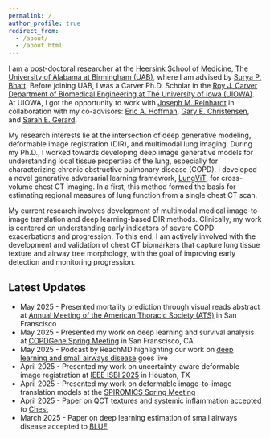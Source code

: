 ```yaml
---
permalink: /
author_profile: true
redirect_from: 
  - /about/
  - /about.html
---
```


I am a post-doctoral researcher at the [Heersink School of Medicine, The University of Alabama at Birmingham (UAB)](https://www.uab.edu/medicine/home/), where I am advised by [Surya P. Bhatt](https://scholars.uab.edu/631-surya-bhatt). Before joining UAB, I was a Carver Ph.D. Scholar in the [Roy J. Carver Department of Biomedical Engineering at The University of Iowa (UIOWA)](https://engineering.uiowa.edu/bme). At UIOWA, I got the opportunity to work with [Joseph M. Reinhardt](https://engineering.uiowa.edu/directory/joseph-m-reinhardt) in collaboration with my co-advisors: [Eric A. Hoffman](https://radiology.medicine.uiowa.edu/people/faculty/eric-hoffman), [Gary E. Christensen](https://engineering.uiowa.edu/directory/gec), and [Sarah E. Gerard](https://engineering.uiowa.edu/directory/sarah-e-gerard). 

My research interests lie at the intersection of deep generative modeling, deformable image registration (DIR), and multimodal lung imaging. During my Ph.D., I worked towards developing deep image generative models for understanding local tissue properties of the lung, especially for characterizing chronic obstructive pulmonary disease (COPD). I developed a novel generative adversarial learning framework, [LungViT](https://ieeexplore.ieee.org/document/10439260), for cross-volume chest CT imaging. In a first, this method formed the basis for estimating regional measures of lung function from a single chest CT scan.

My current research involves development of multimodal medical image-to-image translation and deep learning-based DIR methods. Clinically, my work is centered on understanding early indicators of severe COPD exacerbations and progression. To this end, I am actively involved with the development and validation of chest CT biomarkers that capture lung tissue texture and airway tree morphology, with the goal of improving early detection and monitoring progression.



Latest Updates
------
- May 2025 - Presented mortality prediction through visual reads abstract at [Annual Meeting of the American Thoracic Society (ATS)](https://site.thoracic.org/events/ats-2025-international-conference) in San Franscisco
- May 2025 - Presented my work on deep learning and survival analysis at [COPDGene Spring Meeting](https://copdgene.org) in San Franscisco, CA
- May 2025 - Podcast by ReachMD highlighting our work on [deep learning and small airways disease](https://reachmd.com/programs/frontlines-copd/advancing-copd-care-ai-driven-tools-for-enhanced-imaging/35538/) goes live
- April 2025 - Presented my work on uncertainty-aware deformable image registration at [IEEE ISBI 2025](https://biomedicalimaging.org/2025/) in Houston, TX
- April 2025 - Presented my work on deformable image-to-image translation models at the [SPIROMICS Spring Meeting](https://www.spiromics.org/spiromics/)
- April 2025 - Paper on QCT textures and systemic inflammation accepted to [Chest](https://doi.org/10.1016/j.chest.2025.04.017)
- March 2025 - Paper on deep learning estimation of small airways disease accepted to [BLUE](https://www.atsjournals.org/doi/abs/10.1164/rccm.202409-1847OC)
